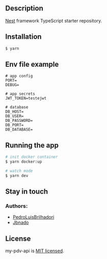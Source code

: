 ## Description

[Nest](https://github.com/nestjs/nest) framework TypeScript starter repository.

## Installation

```bash
$ yarn
```

## Env file example

```
# app config
PORT=
DEBUG=

# app secrets
JWT_TOKEN=testejwt

# database
DB_HOST=
DB_USER=
DB_PASSWORD=
DB_PORT=
DB_DATABASE=
```

## Running the app

```bash
# init docker container
$ yarn docker:up

# watch mode
$ yarn dev

```

## Stay in touch

### Authors: 
- [PedroLuisBrilhadori](https://github.com/PedroLuisBrilhadori)
- [Jbnado](https://github.com/jbnado)

## License

my-pdv-api is [MIT licensed](LICENSE).
